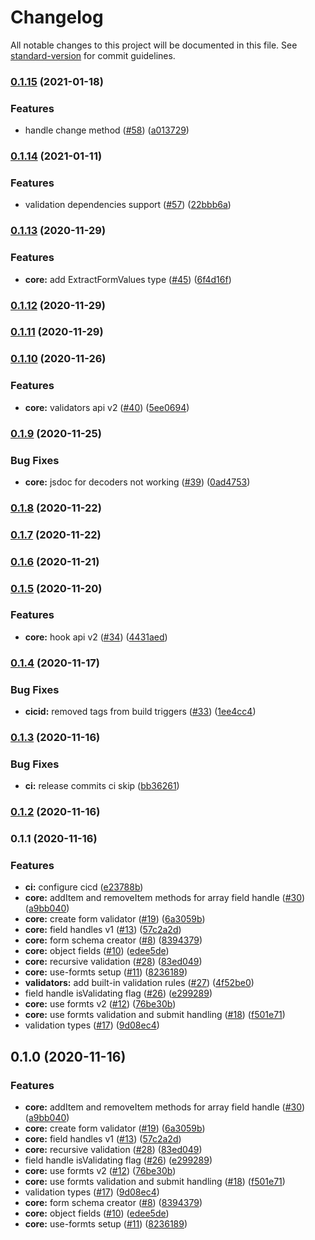 # Changelog

All notable changes to this project will be documented in this file. See [standard-version](https://github.com/conventional-changelog/standard-version) for commit guidelines.

### [0.1.15](https://github.com/VirtusLab/formts/compare/v0.1.14...v0.1.15) (2021-01-18)


### Features

* handle change method ([#58](https://github.com/VirtusLab/formts/issues/58)) ([a013729](https://github.com/VirtusLab/formts/commit/a0137297d112c4ac7626a666e3c57cbfa9e29fb7))

### [0.1.14](https://github.com/VirtusLab/formts/compare/v0.1.13...v0.1.14) (2021-01-11)


### Features

* validation dependencies support ([#57](https://github.com/VirtusLab/formts/issues/57)) ([22bbb6a](https://github.com/VirtusLab/formts/commit/22bbb6a2f9c505c02bf75122f599b16cbaa055d9))

### [0.1.13](https://github.com/VirtusLab/formts/compare/v0.1.12...v0.1.13) (2020-11-29)

### Features

- **core:** add ExtractFormValues type
  ([#45](https://github.com/VirtusLab/formts/issues/45))
  ([6f4d16f](https://github.com/VirtusLab/formts/commit/6f4d16fe864418e797d1831e103e93e79d316e36))

### [0.1.12](https://github.com/VirtusLab/formts/compare/v0.1.11...v0.1.12) (2020-11-29)

### [0.1.11](https://github.com/VirtusLab/formts/compare/v0.1.10...v0.1.11) (2020-11-29)

### [0.1.10](https://github.com/VirtusLab/formts/compare/v0.1.9...v0.1.10) (2020-11-26)

### Features

- **core:** validators api v2
  ([#40](https://github.com/VirtusLab/formts/issues/40))
  ([5ee0694](https://github.com/VirtusLab/formts/commit/5ee0694a4de83e28d5177643904bf58e8cbbbf9b))

### [0.1.9](https://github.com/VirtusLab/formts/compare/v0.1.8...v0.1.9) (2020-11-25)

### Bug Fixes

- **core:** jsdoc for decoders not working
  ([#39](https://github.com/VirtusLab/formts/issues/39))
  ([0ad4753](https://github.com/VirtusLab/formts/commit/0ad47535ef6db4e050a3f39dfd9320069553608f))

### [0.1.8](https://github.com/VirtusLab/formts/compare/v0.1.7...v0.1.8) (2020-11-22)

### [0.1.7](https://github.com/VirtusLab/formts/compare/v0.1.6...v0.1.7) (2020-11-22)

### [0.1.6](https://github.com/VirtusLab/formts/compare/v0.1.5...v0.1.6) (2020-11-21)

### [0.1.5](https://github.com/VirtusLab/formts/compare/v0.1.4...v0.1.5) (2020-11-20)

### Features

- **core:** hook api v2 ([#34](https://github.com/VirtusLab/formts/issues/34))
  ([4431aed](https://github.com/VirtusLab/formts/commit/4431aedb8eecc9c1340692b29ed353c078dd7286))

### [0.1.4](https://github.com/VirtusLab/formts/compare/v0.1.3...v0.1.4) (2020-11-17)

### Bug Fixes

- **cicid:** removed tags from build triggers
  ([#33](https://github.com/VirtusLab/formts/issues/33))
  ([1ee4cc4](https://github.com/VirtusLab/formts/commit/1ee4cc4b77d09140f58e0ec82e8db85859456a92))

### [0.1.3](https://github.com/VirtusLab/formts/compare/v0.1.2...v0.1.3) (2020-11-16)

### Bug Fixes

- **ci:** release commits ci skip
  ([bb36261](https://github.com/VirtusLab/formts/commit/bb36261bd1afea644fb596fca448c66ed4e8c7c0))

### [0.1.2](https://github.com/VirtusLab/formts/compare/v0.1.1...v0.1.2) (2020-11-16)

### 0.1.1 (2020-11-16)

### Features

- **ci:** configure cicd
  ([e23788b](https://github.com/VirtusLab/formts/commit/e23788b62db268cfccf9e9db377321339c89a7bd))
- **core:** addItem and removeItem methods for array field handle
  ([#30](https://github.com/VirtusLab/formts/issues/30))
  ([a9bb040](https://github.com/VirtusLab/formts/commit/a9bb040340916f8ff7f886de05f1dfce723585e7))
- **core:** create form validator
  ([#19](https://github.com/VirtusLab/formts/issues/19))
  ([6a3059b](https://github.com/VirtusLab/formts/commit/6a3059b40386c404197877a2a34bf6bb692f412f))
- **core:** field handles v1
  ([#13](https://github.com/VirtusLab/formts/issues/13))
  ([57c2a2d](https://github.com/VirtusLab/formts/commit/57c2a2d2e6b03eb27ab927ad05a1ba40d8bf113f))
- **core:** form schema creator
  ([#8](https://github.com/VirtusLab/formts/issues/8))
  ([8394379](https://github.com/VirtusLab/formts/commit/83943795ac8434f86eeb058c6f79f0814c4e32b4))
- **core:** object fields ([#10](https://github.com/VirtusLab/formts/issues/10))
  ([edee5de](https://github.com/VirtusLab/formts/commit/edee5de589c2d3d24d477c89b92fc8c42d618fe6))
- **core:** recursive validation
  ([#28](https://github.com/VirtusLab/formts/issues/28))
  ([83ed049](https://github.com/VirtusLab/formts/commit/83ed049249e6c43903af0391ea9341a233e7f4ac))
- **core:** use-formts setup
  ([#11](https://github.com/VirtusLab/formts/issues/11))
  ([8236189](https://github.com/VirtusLab/formts/commit/823618942a8a45d9ca4d8f0471bedb4cfad11704))
- **validators:** add built-in validation rules
  ([#27](https://github.com/VirtusLab/formts/issues/27))
  ([4f52be0](https://github.com/VirtusLab/formts/commit/4f52be095ef02568063d8f95987b5dcb436b4084))
- field handle isValidating flag
  ([#26](https://github.com/VirtusLab/formts/issues/26))
  ([e299289](https://github.com/VirtusLab/formts/commit/e299289734ba867a4e96c5a06e1d7510d94ace12))
- **core:** use formts v2 ([#12](https://github.com/VirtusLab/formts/issues/12))
  ([76be30b](https://github.com/VirtusLab/formts/commit/76be30bc883a7263a65a00f6062bdb9ce056dabb))
- **core:** use formts validation and submit handling
  ([#18](https://github.com/VirtusLab/formts/issues/18))
  ([f501e71](https://github.com/VirtusLab/formts/commit/f501e714cde2496e0c6d8bfb829ac1d67f8c701e))
- validation types ([#17](https://github.com/VirtusLab/formts/issues/17))
  ([9d08ec4](https://github.com/VirtusLab/formts/commit/9d08ec450cd1169653e00975bf4fdd9b28ad12e2))

## 0.1.0 (2020-11-16)

### Features

- **core:** addItem and removeItem methods for array field handle
  ([#30](https://github.com/VirtusLab/formts/issues/30))
  ([a9bb040](https://github.com/VirtusLab/formts/commit/a9bb040340916f8ff7f886de05f1dfce723585e7))
- **core:** create form validator
  ([#19](https://github.com/VirtusLab/formts/issues/19))
  ([6a3059b](https://github.com/VirtusLab/formts/commit/6a3059b40386c404197877a2a34bf6bb692f412f))
- **core:** field handles v1
  ([#13](https://github.com/VirtusLab/formts/issues/13))
  ([57c2a2d](https://github.com/VirtusLab/formts/commit/57c2a2d2e6b03eb27ab927ad05a1ba40d8bf113f))
- **core:** recursive validation
  ([#28](https://github.com/VirtusLab/formts/issues/28))
  ([83ed049](https://github.com/VirtusLab/formts/commit/83ed049249e6c43903af0391ea9341a233e7f4ac))
- field handle isValidating flag
  ([#26](https://github.com/VirtusLab/formts/issues/26))
  ([e299289](https://github.com/VirtusLab/formts/commit/e299289734ba867a4e96c5a06e1d7510d94ace12))
- **core:** use formts v2 ([#12](https://github.com/VirtusLab/formts/issues/12))
  ([76be30b](https://github.com/VirtusLab/formts/commit/76be30bc883a7263a65a00f6062bdb9ce056dabb))
- **core:** use formts validation and submit handling
  ([#18](https://github.com/VirtusLab/formts/issues/18))
  ([f501e71](https://github.com/VirtusLab/formts/commit/f501e714cde2496e0c6d8bfb829ac1d67f8c701e))
- validation types ([#17](https://github.com/VirtusLab/formts/issues/17))
  ([9d08ec4](https://github.com/VirtusLab/formts/commit/9d08ec450cd1169653e00975bf4fdd9b28ad12e2))
- **core:** form schema creator
  ([#8](https://github.com/VirtusLab/formts/issues/8))
  ([8394379](https://github.com/VirtusLab/formts/commit/83943795ac8434f86eeb058c6f79f0814c4e32b4))
- **core:** object fields ([#10](https://github.com/VirtusLab/formts/issues/10))
  ([edee5de](https://github.com/VirtusLab/formts/commit/edee5de589c2d3d24d477c89b92fc8c42d618fe6))
- **core:** use-formts setup
  ([#11](https://github.com/VirtusLab/formts/issues/11))
  ([8236189](https://github.com/VirtusLab/formts/commit/823618942a8a45d9ca4d8f0471bedb4cfad11704))

